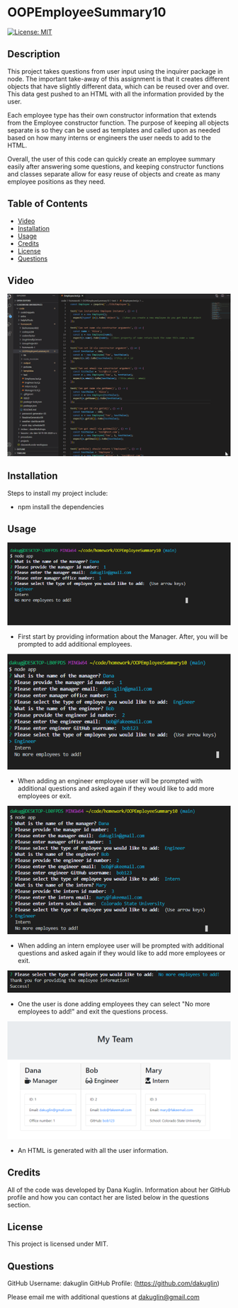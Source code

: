 # OOPEmployeeSummary10

[![License: MIT](https://img.shields.io/badge/License-MIT-yellow.svg)](https://opensource.org/licenses/MIT)


## Description 

This project takes questions from user input using the inquirer package in node. The important take-away of this assignment is that it creates different objects that have slightly different data, which can be reused over and over. This data gest pushed to an HTML with all the information provided by the user. 

Each employee type has their own constructor information that extends from the Employee constructor function. The purpose of keeping all objects separate is so they can be used as templates and called upon as needed based on how many interns or engineers the user needs to add to the HTML. 

Overall, the user of this code can quickly create an employee summary easily after answering some questions, and keeping constructor functions and classes separate allow for easy reuse of objects and create as many employee positions as they need. 


## Table of Contents 

* [Video](#video)
* [Installation](#installation)
* [Usage](#usage)
* [Credits](#credits)
* [License](#license)
* [Questions](#questions)


## Video

![Walkthrough Video](./employeeSummaryGen.gif)


## Installation

Steps to install my project include:
* npm install the dependencies 


## Usage 

![Getting Started](./pictures/managerQuestions.PNG)
* First start by providing information about the Manager. After, you will be prompted to add additional employees. 

![Getting Started](./pictures/engineerQuestions.PNG)
* When adding an engineer employee user will be prompted with additional questions and asked again if they would like to add more employees or exit. 

![Getting Started](./pictures/internQuestions.PNG)
* When adding an intern employee user will be prompted with additional questions and asked again if they would like to add more employees or exit. 

![Getting Started](./pictures/noMoreQuestions.PNG)
* One the user is done adding employees they can select "No more employees to add!" and exit the questions process. 

![Getting Started](./pictures/finalHtml.PNG)
* An HTML is generated with all the user information. 


## Credits

All of the code was developed by Dana Kuglin. Information about her GitHub profile and how you can contact her are listed below in the questions section.  

## License

This project is licensed under MIT.

## Questions

GitHub Username: dakuglin
GitHub Profile: (https://github.com/dakuglin)

Please email me with additional questions at dakuglin@gmail.com  

    